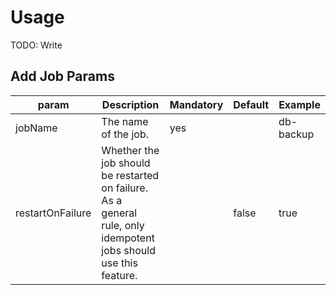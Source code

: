 # Usage

TODO: Write

## Add Job Params

|param           |Description                                              |Mandatory|Default  |Example  |
|----------------|---------------------------------------------------------|---------|---------|---------|
|jobName         |The name of the job.                                     |yes      |         |db-backup|
|restartOnFailure|Whether the job should be restarted on failure. As a general rule, only idempotent jobs should use this feature.| |false|true|
